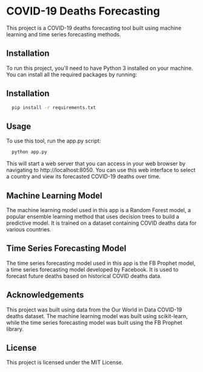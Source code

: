 # COVID-19 Deaths Forecasting

This project is a COVID-19 deaths forecasting tool built using machine learning and time series forecasting methods.

## Installation
To run this project, you'll need to have Python 3 installed on your machine. You can install all the required packages by running:


## Installation

```bash
  pip install -r requirements.txt
```

## Usage
To use this tool, run the app.py script:

```bash
  python app.py
```

This will start a web server that you can access in your web browser by navigating to http://localhost:8050. You can use this web interface to select a country and view its forecasted COVID-19 deaths over time.

## Machine Learning Model
The machine learning model used in this app is a Random Forest model, a popular ensemble learning method that uses decision trees to build a predictive model. It is trained on a dataset containing COVID deaths data for various countries.

## Time Series Forecasting Model
The time series forecasting model used in this app is the FB Prophet model, a time series forecasting model developed by Facebook. It is used to forecast future deaths based on historical COVID deaths data.

## Acknowledgements
This project was built using data from the Our World in Data COVID-19 deaths dataset. The machine learning model was built using scikit-learn, while the time series forecasting model was built using the FB Prophet library.

## License
This project is licensed under the MIT License.
